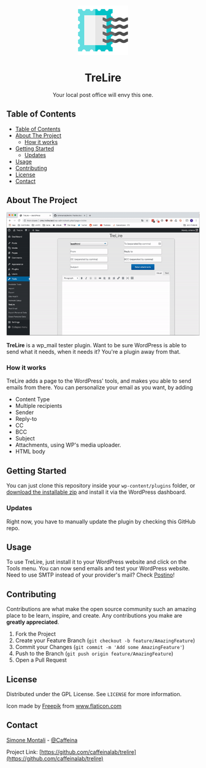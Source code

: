 <!-- PROJECT LOGO -->
<br />
<p align="center">
  <a href="https://github.com/caffeinalab/trelire">
    <img src="res/post-stamp.png" alt="Logo" width="130" height="130">
  </a>
  <h1 align="center">TreLire</h1>

  <p align="center">
    Your local post office will envy this one.
  </p>
</p>



<!-- TABLE OF CONTENTS -->
## Table of Contents

- [Table of Contents](#table-of-contents)
- [About The Project](#about-the-project)
  - [How it works](#how-it-works)
- [Getting Started](#getting-started)
  - [Updates](#updates)
- [Usage](#usage)
- [Contributing](#contributing)
- [License](#license)
- [Contact](#contact)



<!-- ABOUT THE PROJECT -->
## About The Project
![Product Name Screen Shot][screenshot]


**TreLire** is a wp_mail tester plugin. Want to be sure WordPress is able to send what it needs, when it needs it? You're a plugin away from that.

### How it works
TreLire adds a page to the WordPress' tools, and makes you able to send emails from there. You can personalize your email as you want, by adding
* Content Type
* Multiple recipients
* Sender
* Reply-to
* CC
* BCC
* Subject
* Attachments, using WP's media uploader.
* HTML body



<!-- GETTING STARTED -->
## Getting Started

You can just clone this repository inside your `wp-content/plugins` folder, or [download the installable zip](https://github.com/caffeinalab/trelire/releases/latest/download/trelire.zip) and install it via the WordPress dashboard. 

### Updates
Right now, you have to manually update the plugin by checking this GitHub repo.


<!-- USAGE EXAMPLES -->
## Usage

To use TreLire, just install it to your WordPress website and click on the Tools menu. You can now send emails and test your WordPress website.
Need to use SMTP instead of your provider's mail? Check [Postino](https://github.com/caffeinalab/postino)!


<!-- CONTRIBUTING -->
## Contributing

Contributions are what make the open source community such an amazing place to be learn, inspire, and create. Any contributions you make are **greatly appreciated**.

1. Fork the Project
2. Create your Feature Branch (`git checkout -b feature/AmazingFeature`)
3. Commit your Changes (`git commit -m 'Add some AmazingFeature'`)
4. Push to the Branch (`git push origin feature/AmazingFeature`)
5. Open a Pull Request



<!-- LICENSE -->
## License

Distributed under the GPL License. See `LICENSE` for more information.
<div>Icon made by <a href="https://www.flaticon.com/authors/freepik" title="Freepik">Freepik</a> from <a href="https://www.flaticon.com/"             title="Flaticon">www.flaticon.com</a></div>

<!-- CONTACT -->
## Contact

[Simone Montali](https://monta.li) - [@Caffeina](https://caffeina.com)

Project Link: [https://github.com/caffeinalab/trelire](https://github.com/caffeinalab/trelire)

[screenshot]: res/screenshot.gif "Screenshot"
[logo]: res/post-stamp.png
